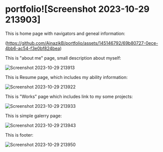 # portfolio![Screenshot 2023-10-29 213903]
This is home page with navigators and geneal information:

(https://github.com/AinazikB/portfolio/assets/145146792/69b80727-0ece-4bb6-ac54-f3e0bf824bea)

This is "about me" page, small description about myself:

![Screenshot 2023-10-29 213913](https://github.com/AinazikB/portfolio/assets/145146792/34a09e88-5e2f-4777-82fc-f117f9b82aea)

This is Resume page, which includes my ability information:

![Screenshot 2023-10-29 213922](https://github.com/AinazikB/portfolio/assets/145146792/9ef67a5e-e8e8-4a6d-a335-85bfaca4b9ec)

This is "Works" page which includes link to my some projects:

![Screenshot 2023-10-29 213933](https://github.com/AinazikB/portfolio/assets/145146792/98e316af-b881-419f-8c0f-ec442c282590)

This is simple galerry page:

![Screenshot 2023-10-29 213943](https://github.com/AinazikB/portfolio/assets/145146792/f4548e20-6825-4fe9-bc5f-9cac6621332a)

This is footer:

![Screenshot 2023-10-29 213950](https://github.com/AinazikB/portfolio/assets/145146792/7f84ecde-71fc-4b31-b21d-366456b6a0e8)
